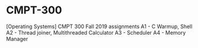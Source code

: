 # CMPT-300
[Operating Systems] CMPT 300 Fall 2019 assignments
A1 - C Warmup, Shell
A2 - Thread joiner, Multithreaded Calculator
A3 - Scheduler
A4 - Memory Manager
